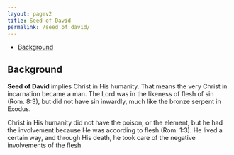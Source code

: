 ```yaml
---
layout: pagev2
title: Seed of David
permalink: /seed_of_david/
---
```

- [Background](#background)

## Background

**Seed of David** implies Christ in His humanity. That means the very Christ in incarnation became a man. The Lord was in the likeness of flesh of sin (Rom. 8:3), but did not have sin inwardly, much like the bronze serpent in Exodus. 

Christ in His humanity did not have the poison, or the element, but he had the involvement because He was according to flesh (Rom. 1:3). He lived a certain way, and through His death, he took care of the negative involvements of the flesh. 
